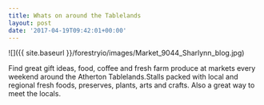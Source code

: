 ```yaml
---
title: Whats on around the Tablelands
layout: post
date: '2017-04-19T09:42:01+00:00'
---
```

![]({{ site.baseurl }}/forestryio/images/Market_9044_Sharlynn_blog.jpg)

Find great gift ideas, food, coffee and fresh farm produce at markets every weekend around the Atherton Tablelands.<!--more-->Stalls packed with local and regional fresh foods, preserves, plants, arts and crafts. Also a great way to meet the locals.